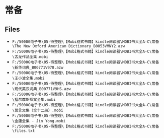 # 常备

## Files

- `F:/5000G电子书\05-待整理\【Mobi格式书籍】kindle阅读器\MOBI书大全A-C\常备\The New Oxford American Dictionary_B0053VMNY2.azw`
- `F:/5000G电子书\05-待整理\【Mobi格式书籍】kindle阅读器\MOBI书大全A-C\常备\古龙作品全集.mobi`
- `F:/5000G电子书\05-待整理\【Mobi格式书籍】kindle阅读器\MOBI书大全A-C\常备\新华词典_B00771V978.azw`
- `F:/5000G电子书\05-待整理\【Mobi格式书籍】kindle阅读器\MOBI书大全A-C\常备\王小波全集.mobi`
- `F:/5000G电子书\05-待整理\【Mobi格式书籍】kindle阅读器\MOBI书大全A-C\常备\现代英汉词典_B00771V9HS.azw`
- `F:/5000G电子书\05-待整理\【Mobi格式书籍】kindle阅读器\MOBI书大全A-C\常备\福尔摩斯探案全集.mobi`
- `F:/5000G电子书\05-待整理\【Mobi格式书籍】kindle阅读器\MOBI书大全A-C\常备\莫言文集（全十二册）.mobi`
- `F:/5000G电子书\05-待整理\【Mobi格式书籍】kindle阅读器\MOBI书大全A-C\常备\金庸全集 - Jin Yong.mobi`
- `F:/5000G电子书\05-待整理\【Mobi格式书籍】kindle阅读器\MOBI书大全A-C\常备\files.txt`

